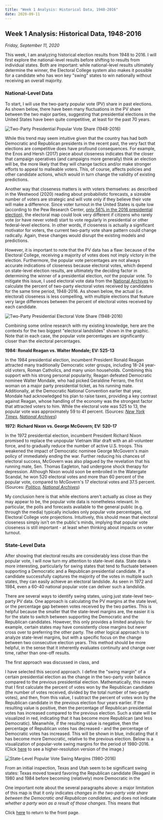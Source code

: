 ```yaml
---
title: "Week 1 Analysis: Historical Data, 1948-2016"
date: 2020-09-11
---
```

## Week 1 Analysis: Historical Data, 1948-2016
*Friday, September 11, 2020*

This week, I am analyzing historical election results from 1948 to 2016. I will first explore the national-level results before shifting to results from individual states. Both are important: while national-level results ultimately determine the winner, the Electoral College system also makes it possible for a candidate who has won key "swing" states to win nationally without receiving an overall majority.

### National-Level Data
To start, I will use the two-party popular vote (PV) share in past elections. As shown below, there have been many fluctuations in the PV share between the two major parties, suggesting that presidential elections in the United States have been quite competitive, at least for the past 70 years. 

![Two-Party Presidential Popular Vote Share (1948-2016)](https://yanxifang.github.io/Gov-1347/images/PV_national_historical.png)

While this trend may seem intuitive given that the country has had both Democratic and Republican presidents in the recent past, the very fact that elections are competitive does have profound consequences. For example, the Enos and Hersh (2017) piece about closeness indicates that the closer that campaign operatives (and campaigns more generally) think an election will be, the more likely that they will change tactics and/or make stronger efforts to appeal to malleable voters. This, of course, affects policies and other candidate actions, which would in turn change the validity of existing predictions.

Another way that closeness matters is with voters themselves: as described in the Westwood (2020) reading about probabilistic forecasts, a sizeable number of voters are strategic and will vote only if they believe their vote will make a difference. Since voter turnout in the United States is quite low (according to the Pew Research Center, [only 56% in the 2016 presidential election](https://www.pewresearch.org/fact-tank/2018/05/21/u-s-voter-turnout-trails-most-developed-countries/)), the electoral map could look very different if citizens who rarely vote (or have never voted) start to vote regularly in presidential or other federal-level elections. In other words, if closeness is actually a significant motivator for voters, the current two-party vote share pattern could change radically. Again, these changes would disrupt the existing models and predictions.

However, it is important to note that the PV data has a flaw: because of the Electoral College, receiving a majority of votes does not imply victory in the election. Furthermore, the popular vote percentages are not always accurate indications of closeness because electoral votes, which depend on state-level election results, are ultimately the deciding factor in determining the winner of a presidential election, *not* the popular vote. To mitigate this issue, I used electoral vote data from the [National Archives](https://www.archives.gov/electoral-college/results) to calculate the percent of two-party electoral votes received by candidates for the same time period, 1948-2016. As shown below, the actual (i.e. electoral) closeness is less compelling, with multiple elections that feature very large differences between the percent of electoral votes received by each candidate.

![Two-Party Presidential Electoral Vote Share (1948-2016)](https://yanxifang.github.io/Gov-1347/images/EV_national_historical.png)

Combining some online research with my existing knowledge, here are the contexts for the two biggest "electoral landslides" shown in the graphic. Note that in each case, the popular vote percentages are significantly closer than the electoral percentages.

**1984: Ronald Reagan vs. Walter Mondale; EV: 525-13**

In the 1984 presidential election, incumbent President Ronald Reagan attracted many traditionally Democratic voter groups, including 18-24 year-old voters, Roman Catholics, and many union households. Combining this support with his strong personal popularity, Reagan defeated Democratic nominee Walter Mondale, who had picked Geraldine Ferraro, the first woman on a major party presidential ticket, as his running mate. Additionally, at the Democratic National Convention earlier that year, Mondale had acknowledged his plan to raise taxes, providing a key contrast against Reagan, whose handling of the economy was the strongest factor that attracted voters to him. While the electoral vote was 525 to 13, the popular vote was approximately 59 to 41 percent.
(Sources: [*New York Times*](https://www.nytimes.com/1984/11/07/politics/reagan-wins-by-a-landslide-sweeping-at-least-48-states-gop-gains.html), [*National Archives*](https://www.archives.gov/electoral-college/1984))

**1972: Richard Nixon vs. George McGovern; EV: 520-17**

In the 1972 presidential election, incumbent President Richard Nixon promised to replace the unpopular Vietnam War draft with an all-volunteer force, and to gradually reduce the number of active U.S. troops. This weakened the impact of Democratic nominee George McGovern's main policy of immediately ending the war. Further reducing his chances of electoral success, McGovern was also plagued by the revelation that his running mate, Sen. Thomas Eagleton, had undergone shock therapy for depression. Although Nixon would soon be embroiled in the Watergate Scandal, he won 520 electoral votes and more than 60 percent of the popular vote, compared to McGovern's 17 electoral votes and 37.5 percent.
(Sources: [*Politico*](https://www.politico.com/story/2018/11/07/this-day-in-politics-november-7-963516), [*National Archives*](https://www.archives.gov/electoral-college/1972))

My conclusion here is that while elections aren't actually as close as they may appear to be, the popular vote data is nonetheless relevant. In particular, the polls and forecasts available to the general public (e.g. through the media) typically includes only popular vote percentages, not Electoral College vote projections. Intuitively, this should mean that electoral closeness simply isn't on the public's minds, implying that popular vote closeness is still important - at least when thinking about impacts on voter turnout.

### State-Level Data

After showing that electoral results are considerably less close than the popular vote, I will now turn my attention to state-level data. State data is more interesting, particularly for swing states that tend to fluctuate between supporting a Democratic and a Republican presidential candidate. If a candidate successfully captures the majority of the votes in multiple such states, they can easily achieve an electoral landslide. As seen in 1972 and 1984, even a 60-40 national popular vote can deliver such a landslide.

There are several ways to identify swing states, using just state-level two-party PV data. One approach is calculating the PV margins at the state level, or the percentage gap between votes received by the two parties. This is helpful because the smaller that the state-level margins are, the easier it is for the state to switch between supporting the Democratic and the Republican candidates. However, this only provides a limited analysis: for example, certain states may have consistently close margins but never cross over to preferring the other party. The other logical approach is to analyze state-level margins, but with a specific focus on the change between two consecutive election years. This method should be more helpful, in the sense that it inherently evaluates continuity and change over time, rather than one-off results.

The first approach was discussed in class, and 

I have selected this second approach. I define the "swing margin" of a certain presidential election as the change in the two-party vote balance compared to the previous presidential election. Mathematically, this means that I first calculate the percent of votes won by the Republican candidate (the number of votes received, divided by the total number of two-party votes), and then, from this value, I subtract the percent of votes won by the Republican candidate in the previous election four years earlier. If the resulting value is positive, then the percentage of Republican presidential votes has increased compared to the previous election. Such a state will be visualized in red, indicating that it has become more Republican (and less Democratic). Meanwhile, if the resulting value is negative, then the percentage of Republican votes has decreased - and the percentage of Democratic votes has increased. This will be shown in blue, indicating that it has become more Democratic, relative to the previous election. Below is a visualization of popular-vote swing margins for the period of 1980-2016. (Click [here](https://yanxifang.github.io/Gov-1347/images/PV_states_historical.png) to see a higher-resolution version of the image.)

![State-Level Popular Vote Swing Margins (1980-2016)](https://yanxifang.github.io/Gov-1347/images/PV_states_historical.png)

From an initial inspection, Texas and Utah seem to be significant swing states: Texas moved toward favoring the Republican candidate (Reagan) in 1980 and 1984 before becoming (relatively) more Democratic in the 

One important note about the several paragraphs above: a major limitation of this map is that it only indicates *changes in the two-party vote share between the Democratic and Republican candidates*, and does not indicate *whether a party won as a result of those changes*. This means that 

Click [here](https://yanxifang.github.io/Gov-1347/) to return to the front page.
